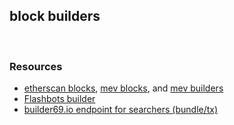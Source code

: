 ## block builders

<br>


### Resources

* [etherscan blocks](https://etherscan.io/blocks), [mev blocks](https://etherscan.io/blocks/label/mev-block), and [mev builders](https://etherscan.io/accounts/label/mev-builder)
* [Flashbots builder](https://github.com/flashbots/builder)
* [builder69.io endpoint for searchers (bundle/tx)](https://builder0x69.io)
